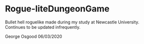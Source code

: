 # Rogue-liteDungeonGame
Bullet hell roguelike made during my study at Newcastle University. Continues to be updated infrequently.

George Osgood 06/03/2020
